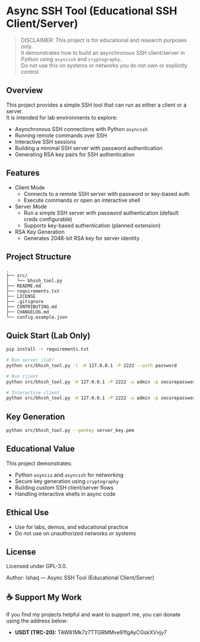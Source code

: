 # Async SSH Tool (Educational SSH Client/Server)

> DISCLAIMER: This project is for educational and research purposes only.  
> It demonstrates how to build an asynchronous SSH client/server in Python using `asyncssh` and `cryptography`.  
> Do not use this on systems or networks you do not own or explicitly control.

## Overview
This project provides a simple SSH tool that can run as either a client or a server.  
It is intended for lab environments to explore:

- Asynchronous SSH connections with Python `asyncssh`  
- Running remote commands over SSH  
- Interactive SSH sessions  
- Building a minimal SSH server with password authentication  
- Generating RSA key pairs for SSH authentication  

## Features
- Client Mode
  - Connects to a remote SSH server with password or key-based auth  
  - Execute commands or open an interactive shell  
- Server Mode
  - Run a simple SSH server with password authentication (default creds configurable)  
  - Supports key-based authentication (planned extension)  
- RSA Key Generation
  - Generates 2048-bit RSA key for server identity  

## Project Structure
```
.
├── src/
│   └── bhssh_tool.py
├── README.md
├── requirements.txt
├── LICENSE
├── .gitignore
├── CONTRIBUTING.md
├── CHANGELOG.md
└── config.example.json
```

## Quick Start (Lab Only)
```bash
pip install -r requirements.txt

# Run server (lab)
python src/bhssh_tool.py -l -H 127.0.0.1 -P 2222 --auth password

# Run client
python src/bhssh_tool.py -H 127.0.0.1 -P 2222 -u admin -p securepassword --command "whoami"

# Interactive client
python src/bhssh_tool.py -H 127.0.0.1 -P 2222 -u admin -p securepassword --interactive
```

## Key Generation
```bash
python src/bhssh_tool.py --genkey server_key.pem
```

## Educational Value
This project demonstrates:  
- Python `asyncio` and `asyncssh` for networking  
- Secure key generation using `cryptography`  
- Building custom SSH client/server flows  
- Handling interactive shells in async code  

## Ethical Use
- Use for labs, demos, and educational practice  
- Do not use on unauthorized networks or systems  

## License
Licensed under GPL-3.0.

Author: Ishaq — Async SSH Tool (Educational Client/Server)

## ☕ Support My Work

If you find my projects helpful and want to support me, you can donate using the address below:

- **USDT (TRC-20):** TAW81Mk7z7TTGRMMve91fgAyCGskXVvjy7

